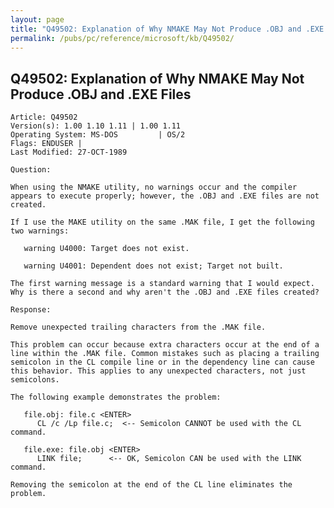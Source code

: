 ```yaml
---
layout: page
title: "Q49502: Explanation of Why NMAKE May Not Produce .OBJ and .EXE Files"
permalink: /pubs/pc/reference/microsoft/kb/Q49502/
---
```


## Q49502: Explanation of Why NMAKE May Not Produce .OBJ and .EXE Files

	Article: Q49502
	Version(s): 1.00 1.10 1.11 | 1.00 1.11
	Operating System: MS-DOS         | OS/2
	Flags: ENDUSER |
	Last Modified: 27-OCT-1989
	
	Question:
	
	When using the NMAKE utility, no warnings occur and the compiler
	appears to execute properly; however, the .OBJ and .EXE files are not
	created.
	
	If I use the MAKE utility on the same .MAK file, I get the following
	two warnings:
	
	   warning U4000: Target does not exist.
	
	   warning U4001: Dependent does not exist; Target not built.
	
	The first warning message is a standard warning that I would expect.
	Why is there a second and why aren't the .OBJ and .EXE files created?
	
	Response:
	
	Remove unexpected trailing characters from the .MAK file.
	
	This problem can occur because extra characters occur at the end of a
	line within the .MAK file. Common mistakes such as placing a trailing
	semicolon in the CL compile line or in the dependency line can cause
	this behavior. This applies to any unexpected characters, not just
	semicolons.
	
	The following example demonstrates the problem:
	
	   file.obj: file.c <ENTER>
	      CL /c /Lp file.c;  <-- Semicolon CANNOT be used with the CL command.
	
	   file.exe: file.obj <ENTER>
	      LINK file;      <-- OK, Semicolon CAN be used with the LINK command.
	
	Removing the semicolon at the end of the CL line eliminates the
	problem.

